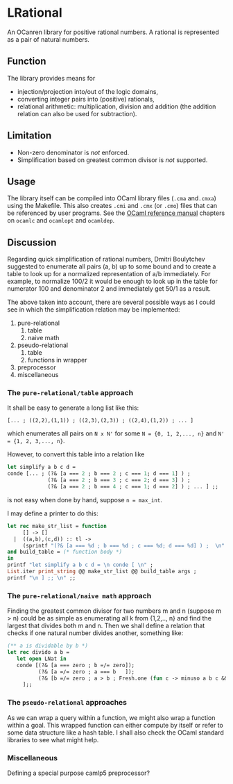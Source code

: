 # LRational

An OCanren library for positive rational numbers. A rational is represented
 as a pair of natural numbers. 

## Function

The library provides means for

* injection/projection into/out of the logic domains,
* converting integer pairs into (positive) rationals,
* relational arithmetic: multiplication, division and  addition (the addition relation can also be used for subtraction).  

## Limitation

* Non-zero denominator is _not_ enforced.
* Simplification based on greatest common divisor is _not_ supported.

## Usage

The library itself can be compiled into OCaml library files (`.cma` and`.cmxa`) using the Makefile.
This also creates `.cmi` and `.cmx` (or `.cmo`) files that can be referenced by user programs.
See the
[OCaml reference manual](http://caml.inria.fr/pub/docs/manual-ocaml/index.html) chapters
on `ocamlc` and `ocamlopt` and `ocamldep`.

## Discussion


Regarding quick simplification of rational numbers,
Dmitri Boulytchev suggested to enumerate all pairs (a, b) up to some bound and
to create a table to
look up for a normalized representation of a/b immediately.
For example, to normalize 100/2 it would be enough to look up in the
table for numerator 100 and denominator 2 and immediately get 50/1 as a result.

The above taken into account, there are several possible ways as I could see in which the simplification relation may be implemented:

1. pure-relational
    1. table
    1. naive math
1. pseudo-relational
    1. table
    1. functions in wrapper
1. preprocessor
1. miscellaneous

### The `pure-relational/table` approach

It shall be easy to generate a long list like this:

```
[... ; ((2,2),(1,1)) ; ((2,3),(2,3)) ; ((2,4),(1,2)) ; ... ]
```

which enumerates all pairs on `N x N'` for some `N = {0, 1, 2,..., n}` and `N' = {1, 2, 3,..., n}`.

However, to convert this table into a relation like

```ocaml
let simplify a b c d =
conde [... ; (?& [a === 2 ; b === 2 ; c === 1; d === 1] ) ;
             (?& [a === 2 ; b === 3 ; c === 2; d === 3] ) ;
             (?& [a === 2 ; b === 4 ; c === 1; d === 2] ) ; ... ] ;;
```

is not easy when done by hand, suppose `n = max_int`.  

I may define a printer to do this:

```ocaml
let rec make_str_list = function
     [] -> []
  |  ((a,b),(c,d)) :: tl ->
     (sprintf "(?& [a === %d ; b === %d ; c === %d; d === %d] ) ;  \n" a b c d)  :: make_str_list tl 
and build_table = (* function body *)
in
printf "let simplify a b c d = \n conde [ \n" ;
List.iter print_string @@ make_str_list @@ build_table args ;
printf "\n ] ;; \n" ;;
```

### The `pure-relational/naive math` approach

Finding the greatest common divisor for two numbers m and n (suppose m > n) could
   be as simple as enumerating all k from {1,2,.., n} and find the largest that divides both m and n.
   Then we shall define a relation that checks if one natural number divides another, something like:
   
```ocaml
(** a is dividable by b *)
let rec divido a b =
   let open LNat in
   conde [(?& [a === zero ; b =/= zero]); 
          (?& [a =/= zero ; a === b   ]);
          (?& [b =/= zero ; a > b ; Fresh.one (fun c -> minuso a b c &&& divido c b)]);
	 ];;
```


### The `pseudo-relational` approaches

As we can wrap a query within a function, we might also wrap a function within a goal.
This wrapped function can either compute by itself or refer to some data structure like a hash table.
I shall also check the OCaml standard libraries to see what might help.  


### Miscellaneous

Defining a special purpose camlp5 preprocessor? 








